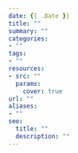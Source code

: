 ```yaml
---
date: {{ .Date }}
title: ""
summary: ""
categories:
- ""
tags:
- ""
resources:
- src: ""
  params:
    cover: true
url: ""
aliases:
- ""
seo:
  title: ""
  description: ""
---
```

